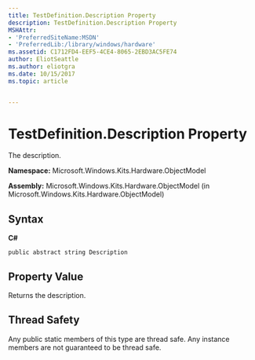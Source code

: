 ```yaml
---
title: TestDefinition.Description Property
description: TestDefinition.Description Property
MSHAttr:
- 'PreferredSiteName:MSDN'
- 'PreferredLib:/library/windows/hardware'
ms.assetid: C1712FD4-EEF5-4CE4-8065-2EBD3AC5FE74
author: EliotSeattle
ms.author: eliotgra
ms.date: 10/15/2017
ms.topic: article


---
```


# TestDefinition.Description Property


The description.

**Namespace:** Microsoft.Windows.Kits.Hardware.ObjectModel

**Assembly:** Microsoft.Windows.Kits.Hardware.ObjectModel (in Microsoft.Windows.Kits.Hardware.ObjectModel)

## <span id="Syntax"></span><span id="syntax"></span><span id="SYNTAX"></span>Syntax


**C#**

`public abstract string Description`

## <span id="Property_Value"></span><span id="property_value"></span><span id="PROPERTY_VALUE"></span>Property Value


Returns the description.

## <span id="Thread_Safety"></span><span id="thread_safety"></span><span id="THREAD_SAFETY"></span>Thread Safety


Any public static members of this type are thread safe. Any instance members are not guaranteed to be thread safe.

 

 






